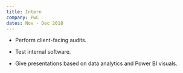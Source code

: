 ```yaml
---
title: Intern
company: PwC
dates: Nov - Dec 2018
---
```


- Perform client-facing audits.

- Test internal software.

- Give presentations based on data analytics and Power BI visuals.
